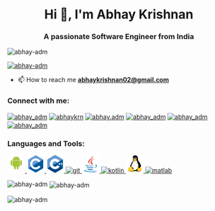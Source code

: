 <h1 align="center">Hi 👋, I'm Abhay Krishnan</h1>
<h3 align="center">A passionate Software Engineer from India</h3>

<p align="left"> <img src="https://komarev.com/ghpvc/?username=abhay-adm&label=Profile%20views&color=0e75b6&style=flat" alt="abhay-adm" /> </p>

<p align="left"> <a href="https://github.com/ryo-ma/github-profile-trophy"><img src="https://github-profile-trophy.vercel.app/?username=abhay-adm" alt="abhay-adm" /></a> </p>

- 📫 How to reach me **abhaykrishnan02@gmail.com**

<h3 align="left">Connect with me:</h3>
<p align="left">
<a href="https://twitter.com/abhay_adm" target="blank"><img align="center" src="https://raw.githubusercontent.com/rahuldkjain/github-profile-readme-generator/master/src/images/icons/Social/twitter.svg" alt="abhay_adm" height="30" width="40" /></a>
<a href="https://linkedin.com/in/abhaykrn" target="blank"><img align="center" src="https://raw.githubusercontent.com/rahuldkjain/github-profile-readme-generator/master/src/images/icons/Social/linked-in-alt.svg" alt="abhaykrn" height="30" width="40" /></a>
<a href="https://instagram.com/abhay.adm" target="blank"><img align="center" src="https://raw.githubusercontent.com/rahuldkjain/github-profile-readme-generator/master/src/images/icons/Social/instagram.svg" alt="abhay.adm" height="30" width="40" /></a>
<a href="https://www.codechef.com/users/abhay_adm" target="blank"><img align="center" src="https://cdn.jsdelivr.net/npm/simple-icons@3.1.0/icons/codechef.svg" alt="abhay_adm" height="30" width="40" /></a>
<a href="https://codeforces.com/profile/abhay_adm" target="blank"><img align="center" src="https://raw.githubusercontent.com/rahuldkjain/github-profile-readme-generator/master/src/images/icons/Social/codeforces.svg" alt="abhay_adm" height="30" width="40" /></a>
<a href="https://www.leetcode.com/abhay_adm" target="blank"><img align="center" src="https://raw.githubusercontent.com/rahuldkjain/github-profile-readme-generator/master/src/images/icons/Social/leet-code.svg" alt="abhay_adm" height="30" width="40" /></a>
</p>

<h3 align="left">Languages and Tools:</h3>
<p align="left"> <a href="https://developer.android.com" target="_blank" rel="noreferrer"> <img src="https://raw.githubusercontent.com/devicons/devicon/master/icons/android/android-original-wordmark.svg" alt="android" width="40" height="40"/> </a> <a href="https://www.cprogramming.com/" target="_blank" rel="noreferrer"> <img src="https://raw.githubusercontent.com/devicons/devicon/master/icons/c/c-original.svg" alt="c" width="40" height="40"/> </a> <a href="https://www.w3schools.com/cpp/" target="_blank" rel="noreferrer"> <img src="https://raw.githubusercontent.com/devicons/devicon/master/icons/cplusplus/cplusplus-original.svg" alt="cplusplus" width="40" height="40"/> </a> <a href="https://git-scm.com/" target="_blank" rel="noreferrer"> <img src="https://www.vectorlogo.zone/logos/git-scm/git-scm-icon.svg" alt="git" width="40" height="40"/> </a> <a href="https://www.java.com" target="_blank" rel="noreferrer"> <img src="https://raw.githubusercontent.com/devicons/devicon/master/icons/java/java-original.svg" alt="java" width="40" height="40"/> </a> <a href="https://kotlinlang.org" target="_blank" rel="noreferrer"> <img src="https://www.vectorlogo.zone/logos/kotlinlang/kotlinlang-icon.svg" alt="kotlin" width="40" height="40"/> </a> <a href="https://www.linux.org/" target="_blank" rel="noreferrer"> <img src="https://raw.githubusercontent.com/devicons/devicon/master/icons/linux/linux-original.svg" alt="linux" width="40" height="40"/> </a> <a href="https://www.mathworks.com/" target="_blank" rel="noreferrer"> <img src="https://upload.wikimedia.org/wikipedia/commons/2/21/Matlab_Logo.png" alt="matlab" width="40" height="40"/> </a> </p>

<p><img align="left" src="https://github-readme-stats.vercel.app/api/top-langs?username=abhay-adm&show_icons=true&locale=en&layout=compact" alt="abhay-adm" /></p>

<p>&nbsp;<img align="center" src="https://github-readme-stats.vercel.app/api?username=abhay-adm&show_icons=true&locale=en" alt="abhay-adm" /></p>

<p><img align="center" src="https://github-readme-streak-stats.herokuapp.com/?user=abhay-adm&" alt="abhay-adm" /></p>
